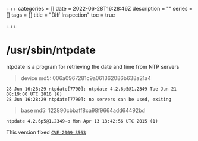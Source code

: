 +++
categories = []
date = 2022-06-28T16:28:46Z
description = ""
series = []
tags = []
title = "Diff Inspection"
toc = true

+++
# /usr/sbin/ntpdate

ntpdate is a program for retrieving the date and time from NTP servers

> device md5: 006a0967281c9a061362086b638a21a4

    28 Jun 16:28:29 ntpdate[7790]: ntpdate 4.2.6p5@1.2349 Tue Jun 21 08:19:00 UTC 2016 (6)
    28 Jun 16:28:29 ntpdate[7790]: no servers can be used, exiting
    
> base md5: 122890cbbaff8ca98f9664add64492bd

```
ntpdate 4.2.6p5@1.2349-o Mon Apr 13 13:42:56 UTC 2015 (1)
```

This version fixed [`CVE-2009-3563`](https://doc.ntp.org/support/securitynotice/ntpbug1331/)